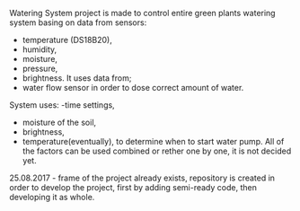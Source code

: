 Watering System project is made to control entire green plants watering system basing on data from sensors:
- temperature (DS18B20),
- humidity,
- moisture,
- pressure, 
- brightness.
It uses data from;
- water flow sensor
in order to dose correct amount of water.

System uses: 
-time settings, 
- moisture of the soil,
- brightness,
- temperature(eventually),
to determine when to start water pump. All of the factors can be used combined or rether one by one, 
it is not decided yet.

25.08.2017 - frame of the project already exists, repository is created in order to develop the project, first by adding 
semi-ready code, then developing it as whole.